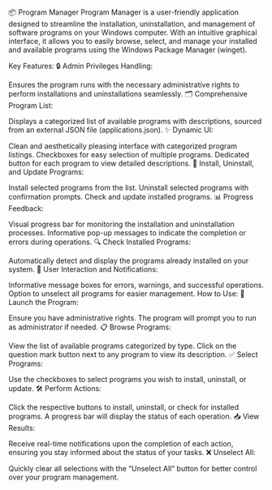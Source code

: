📦 Program Manager
Program Manager is a user-friendly application designed to streamline the installation, uninstallation, and management of software programs on your Windows computer. With an intuitive graphical interface, it allows you to easily browse, select, and manage your installed and available programs using the Windows Package Manager (winget).

Key Features:
🔒 Admin Privileges Handling:

Ensures the program runs with the necessary administrative rights to perform installations and uninstallations seamlessly.
🗂 Comprehensive Program List:

Displays a categorized list of available programs with descriptions, sourced from an external JSON file (applications.json).
✨ Dynamic UI:

Clean and aesthetically pleasing interface with categorized program listings.
Checkboxes for easy selection of multiple programs.
Dedicated button for each program to view detailed descriptions.
🔄 Install, Uninstall, and Update Programs:

Install selected programs from the list.
Uninstall selected programs with confirmation prompts.
Check and update installed programs.
📊 Progress Feedback:

Visual progress bar for monitoring the installation and uninstallation processes.
Informative pop-up messages to indicate the completion or errors during operations.
🔍 Check Installed Programs:

Automatically detect and display the programs already installed on your system.
🔔 User Interaction and Notifications:

Informative message boxes for errors, warnings, and successful operations.
Option to unselect all programs for easier management.
How to Use:
🚀 Launch the Program:

Ensure you have administrative rights. The program will prompt you to run as administrator if needed.
📋 Browse Programs:

View the list of available programs categorized by type. Click on the question mark button next to any program to view its description.
✅ Select Programs:

Use the checkboxes to select programs you wish to install, uninstall, or update.
🛠️ Perform Actions:

Click the respective buttons to install, uninstall, or check for installed programs. A progress bar will display the status of each operation.
📥 View Results:

Receive real-time notifications upon the completion of each action, ensuring you stay informed about the status of your tasks.
❌ Unselect All:

Quickly clear all selections with the “Unselect All” button for better control over your program management.
